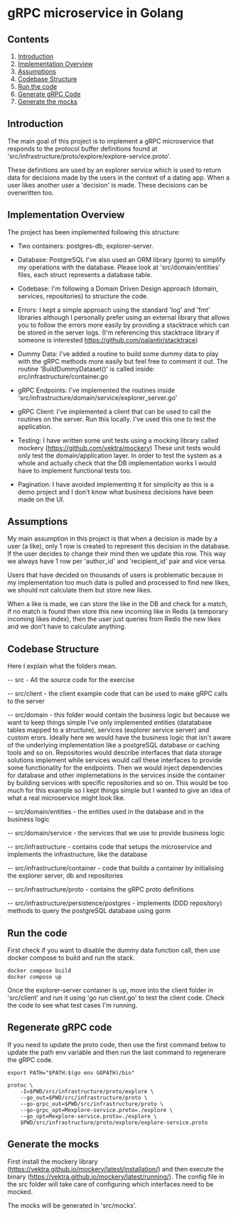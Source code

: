 # gRPC microservice in Golang

## Contents
1. [Introduction](#Introduction)
2. [Implementation Overview](#implementation-overview)
3. [Assumptions](#assumptions)
4. [Codebase Structure](#codebase-structure) 
5. [Run the code](#run-the-code)
6. [Generate gRPC Code](#generate-grpc-code)
7. [Generate the mocks](#generate-the-mocks)


## Introduction
The main goal of this project is to implement a gRPC microservice that responds to the 
protocol buffer definitions found at 'src/infrastructure/proto/explore/explore-service.proto'.

These definitions are used by an explorer service which is used to return data for decisions made by the users
in the context of a dating app. When a user likes another user a 'decision' is made. These decisions can
be overwritten too.

## Implementation Overview
The project has been implemented following this structure:

- Two containers: postgres-db, explorer-server.

- Database: PostgreSQL
  I've also used an ORM library (gorm) to simplify my operations with the database.
  Please look at 'src/domain/entities' files, each struct represents a database table.

- Codebase: I'm following a Domain Driven Design approach (domain, services, repositories)
  to structure the code.

- Errors: I kept a simple approach using the standard 'log' and 'fmt' libraries although I personally
  prefer using an external library that allows you to follow the errors more easily by providing a
  stacktrace which can be stored in the server logs.
  (I'm referencing this stacktrace library if someone is interested https://github.com/palantir/stacktrace)

- Dummy Data: I've added a routine to build some dummy data to play with the gRPC methods more easily
  but feel free to comment it out. The routine 'BuildDummyDataset()' is called inside: src/infrastructure/container.go

- gRPC Endpoints: I've implemented the routines inside 'src/infrastructure/domain/service/explorer_server.go'

- gRPC Client: I've implemented a client that can be used to call the routines on the server. Run this locally.
  I've used this one to test the application.

- Testing: I have written some unit tests using a mocking library called mockery (https://github.com/vektra/mockery)
  These unit tests would only test the domain/application layer. In order to test the system as a whole and actually check that the DB implementation works I would have to implement functional tests too.

- Pagination: I have avoided implementing it for simplicity as this is a demo project and I don't know what business
  decisions have been made on the UI.


## Assumptions
My main assumption in this project is that when a decision is made by a user (a like), only 1 row is created to represent this decision in the database. If the user decides to change their mind then we update this row. This way we always have 1 row per 'author_id' and 'recipient_id' pair and vice versa.

Users that have decided on thousands of users is problematic because in my implementation too much data is pulled and processed to find new likes, we should not calculate them but store new likes.

When a like is made, we can store the like in the DB and check for a match, if no match is found then store this new incoming like in Redis (a temporary incoming likes index), then the user just queries from Redis the new likes and we don't have to calculate anything.


## Codebase Structure
Here I explain what the folders mean.

-- src - All the source code for the exercise

-- src/client - the client example code that can be used to make gRPC calls to the server

-- src/domain - this folder would contain the business logic but because we want to keep things simple I've
   only implemented entities (datatabase tables mapped to a structure), services (explorer service server) and custom erors. Ideally here we would have the business logic that isn't aware of the underlying implementation like a postgreSQL database or
   caching tools and so on. Repositories would describe interfaces that data storage solutions implement while services would 
   call these interfaces to provide some functionality for the endpoints. Then we would inject dependencies for database and other implemetations in the services inside the container by building services with specific repositories and so on. This would be too much for this example so I kept things simple but I wanted to give an idea of what a real microservice might look like.

-- src/domain/entities - the entities used in the database and in the business logic

-- src/domain/service - the services that we use to provide business logic

-- src/infrastructure - contains code that setups the microservice and implements the infrastructure, like the database

-- src/infrastructure/container - code that builds a container by initialising the explorer server, db and repositories

-- src/infrastructure/proto - contains the gRPC proto definitions

-- src/infrastructure/persistence/postgres - implements (DDD repository) methods to query the 
   postgreSQL database using gorm


## Run the code
First check if you want to disable the dummy data function call, then use docker compose to build and run the stack.

    docker compose build
    docker compose up

Once the explorer-server container is up, move into the client folder in 'src/client' and run it using 'go run client.go' to test the client code. Check the code to see what test cases I'm running.


## Regenerate gRPC code
If you need to update the proto code, then use the first command below to update the path env variable and then run the last command to regenerare the gRPC code.

    export PATH="$PATH:$(go env GOPATH)/bin"

    protoc \
        -I=$PWD/src/infrastructure/proto/explore \
        --go_out=$PWD/src/infrastructure/proto \
        --go-grpc_out=$PWD/src/infrastructure/proto \
        --go-grpc_opt=Mexplore-service.proto=./explore \
        --go_opt=Mexplore-service.proto=./explore \
        $PWD/src/infrastructure/proto/explore/explore-service.proto


## Generate the mocks
First install the mockery library (https://vektra.github.io/mockery/latest/installation/) and then execute the binary (https://vektra.github.io/mockery/latest/running/).
The config file in the src folder will take care of configuring which interfaces need to be mocked.

The mocks will be generated in 'src/mocks'.
